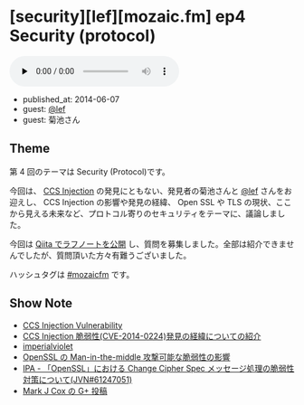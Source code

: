 # [security][lef][mozaic.fm] ep4 Security (protocol)

<audio preload="none" src="https://files.mozaic.fm/mozaic-ep4.m4a" controls></audio>

<ul class=info>
  <li>published_at: <time datetime=2014-06-07>2014-06-07</time>
  <li>guest: <a href=https://twitter.com/lef>@lef</a>
  <li>guest: 菊池さん
</ul>


## Theme

第 4 回のテーマは Security (Protocol)です。

今回は、 [CCS Injection](http://t.umblr.com/redirect?z=http%3A%2F%2Fccsinjection.lepidum.co.jp%2Fja.html&t=ZmFlMzZhZGMyNjA2MDU5ZDUzNTJmZWQwNTM2ZjFhZmJmMWYyMWQzMywyNkZTeUFxTw%3D%3D) の発見にともない、発見者の菊池さんと [@lef](https://twitter.com/lefb) さんをお迎えし、 CCS Injection の影響や発見の経緯、 Open SSL や TLS の現状、ここから見える未来など、プロトコル寄りのセキュリティをテーマに、議論しました。

今回は [Qiita でラフノートを公開](http://t.umblr.com/redirect?z=http%3A%2F%2Fqiita.com%2FJxck_%2Fitems%2F324f5b68f2da4add6a45&t=NDdhYmRlYmQ4Mjk4MTc0YWNiZmVhNGE4NDY5NDUyNDAxNGYwNzQ1NywyNkZTeUFxTw%3D%3D) し、質問を募集しました。全部は紹介できませんでしたが、質問頂いた方々有難うございました。

ハッシュタグは [#mozaicfm](https://twitter.com/search?q=mozaicfm&src=hash) です。


## Show Note

- [CCS Injection Vulnerability](http://t.umblr.com/redirect?z=http%3A%2F%2Fccsinjection.lepidum.co.jp%2Fja.html&t=ZmFlMzZhZGMyNjA2MDU5ZDUzNTJmZWQwNTM2ZjFhZmJmMWYyMWQzMywyNkZTeUFxTw%3D%3D)
- [CCS Injection 脆弱性(CVE-2014-0224)発見の経緯についての紹介](http://t.umblr.com/redirect?z=http%3A%2F%2Fccsinjection.lepidum.co.jp%2Fblog%2F2014-06-05%2FCCS-Injection%2Findex.html&t=MzM3MGQxOTM4N2NmNzM5MDhmMTgwYjVlOWE1ZGU2Y2IzNmVmY2MwYywyNkZTeUFxTw%3D%3D)
- [imperialviolet](http://t.umblr.com/redirect?z=https%3A%2F%2Fwww.imperialviolet.org%2F2014%2F06%2F05%2Fearlyccs.html&t=ZDU4NzhlYTAyYmUzMDY1MTE3OTMxYTQ1NDFmOGI3ZjY0YjA0YzMwNCwyNkZTeUFxTw%3D%3D)
- [OpenSSL の Man-in-the-middle 攻撃可能な脆弱性の影響](http://t.umblr.com/redirect?z=https%3A%2F%2Fsect.iij.ad.jp%2Fd%2F2014%2F06%2F069806.html&t=YTUxOGI2ZTI3ODI3YjE5YzRhMDUxM2M4YmRmZGUzMTE3NDg1MDI5NiwyNkZTeUFxTw%3D%3D)
- [IPA - 「OpenSSL」における Change Cipher Spec メッセージ処理の脆弱性対策について(JVN#61247051)](http://t.umblr.com/redirect?z=http%3A%2F%2Fwww.ipa.go.jp%2Fsecurity%2Fciadr%2Fvul%2F20140606-jvn.html&t=YzBkZGI4NzE1ZjMyZGYyY2Y2ZGRmNTM0MzA0NjIxZTk3YWRkNWU2YiwyNkZTeUFxTw%3D%3D)
- [Mark J Cox の G+ 投稿](http://t.umblr.com/redirect?z=https%3A%2F%2Fplus.google.com%2Fapp%2Fbasic%2Fstream%2Fz12xhp3hbzbhhjgfm22ncvtbeua1dpaa004&t=N2UzZjI1YjA2NmU2MzZhZDBjZjUwYjc0YmU2NDExNTBmMWIwNWRjYSwyNkZTeUFxTw%3D%3D)
